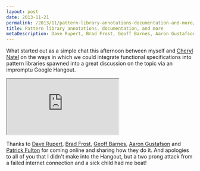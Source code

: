 ```yaml
---
layout: post
date: 2013-11-21
permalink: /2013/11/pattern-library-annotations-documentation-and-more/
title: Pattern library annotations, documentation, and more
metaDescription: Dave Rupert, Brad Frost, Geoff Barnes, Aaron Gustafson & Patrick Fulton share their thoughts on responsive deliverables, pattern libraries & annotations
---
```

What started out as a simple chat this afternoon between myself and [Cheryl Natel](https://twitter.com/cheryl_lis) on the ways in which we could integrate functional specifications into pattern libraries spawned into a great discussion on the topic via an impromptu Google Hangout.

<div class="video"><iframe src="https://www.youtube.com/embed/ROaXVB-bbek?rel=0">iframe</iframe></div>

Thanks to [Dave Rupert](https://twitter.com/davatron5000), [Brad Frost](https://twitter.com/brad_frost), [Geoff Barnes](https://twitter.com/texburgher), [Aaron Gustafson](https://twitter.com/AaronGustafson) and [Patrick Fulton](https://twitter.com/patrickfulton) for coming online and sharing how they do it. And apologies to all of you that I didn't make into the Hangout, but a two prong attack from a failed internet connection and a sick child had me beat!
